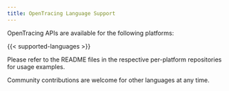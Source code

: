 ```yaml
---
title: OpenTracing Language Support
---
```


OpenTracing APIs are available for the following platforms:

{{< supported-languages >}}

Please refer to the README files in the respective per-platform repositories for usage examples.

Community contributions are welcome for other languages at any time.
